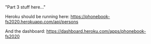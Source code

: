 "Part 3 stuff here..." 

Heroku should be running here: https://phonebook-fs2020.herokuapp.com/api/persons

And the dashboard: https://dashboard.heroku.com/apps/phonebook-fs2020
